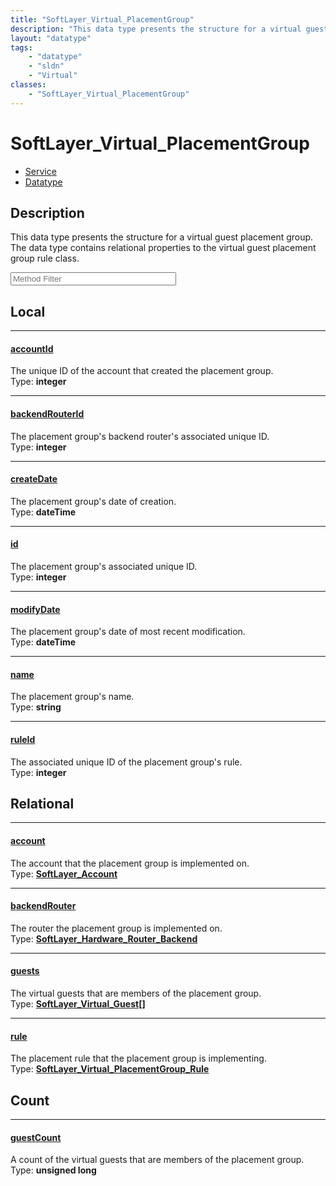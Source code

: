 ```yaml
---
title: "SoftLayer_Virtual_PlacementGroup"
description: "This data type presents the structure for a virtual guest placement group. The data type contains relational properties... "
layout: "datatype"
tags:
    - "datatype"
    - "sldn"
    - "Virtual"
classes:
    - "SoftLayer_Virtual_PlacementGroup"
---
```


# SoftLayer_Virtual_PlacementGroup
<div id='service-datatype'>
    <ul id='sldn-reference-tabs'>
    <li id='service'> <a href='/reference/services/SoftLayer_Virtual_PlacementGroup' >Service</a></li>    <li id='datatype'> <a href='/reference/datatypes/SoftLayer_Virtual_PlacementGroup' >Datatype</a></li>
    </ul>
</div>

## Description 
This data type presents the structure for a virtual guest placement group. The data type contains relational properties to the virtual guest placement group rule class. 





<!-- Service Filer BEGIN -->
<div class="view-filters">
        <div class="clearfix">
            <div class="search-input-box">
                <input placeholder="Method Filter" onkeyup="titleSearch(inputId='prop-input', divId='properties', elementClass='prop-row')" 
                    type="text" id="prop-input" value="" size="30" maxlength="128" class="form-text">
            </div>
        </div>
</div>
<!-- Service Filer END -->

<div id="properties" class="content">
<div id="localProperties" class="prop-content" >

## Local
-----
[accountId]: #accountid
#### [accountId]
The unique ID of the account that created the placement group.   
<span class="type-label">Type: </span>**integer**

-----
[backendRouterId]: #backendrouterid
#### [backendRouterId]
The placement group's backend router's associated unique ID.   
<span class="type-label">Type: </span>**integer**

-----
[createDate]: #createdate
#### [createDate]
The placement group's date of creation.   
<span class="type-label">Type: </span>**dateTime**

-----
[id]: #id
#### [id]
The placement group's associated unique ID.   
<span class="type-label">Type: </span>**integer**

-----
[modifyDate]: #modifydate
#### [modifyDate]
The placement group's date of most recent modification.   
<span class="type-label">Type: </span>**dateTime**

-----
[name]: #name
#### [name]
The placement group's name.   
<span class="type-label">Type: </span>**string**

-----
[ruleId]: #ruleid
#### [ruleId]
The associated unique ID of the placement group's rule.   
<span class="type-label">Type: </span>**integer**

</div>
<!-- LOCAL PROPERTY END -->

<div id="relationalProperties"  class="prop-content" >

## Relational
-----
[account]: #account
#### [account]
The account that the placement group is implemented on.  
<span class="type-label">Type: </span>**<a href='/reference/datatypes/SoftLayer_Account'>SoftLayer_Account </a>**

-----
[backendRouter]: #backendrouter
#### [backendRouter]
The router the placement group is implemented on.  
<span class="type-label">Type: </span>**<a href='/reference/datatypes/SoftLayer_Hardware_Router_Backend'>SoftLayer_Hardware_Router_Backend </a>**

-----
[guests]: #guests
#### [guests]
The virtual guests that are members of the placement group.  
<span class="type-label">Type: </span>**<a href='/reference/datatypes/SoftLayer_Virtual_Guest'>SoftLayer_Virtual_Guest[] </a>**

-----
[rule]: #rule
#### [rule]
The placement rule that the placement group is implementing.  
<span class="type-label">Type: </span>**<a href='/reference/datatypes/SoftLayer_Virtual_PlacementGroup_Rule'>SoftLayer_Virtual_PlacementGroup_Rule </a>**


## Count

-----
[guestCount]: #guestcount
#### [guestCount]
A count of the virtual guests that are members of the placement group.   
<span class="type-label">Type: </span>**unsigned long**

</div>


